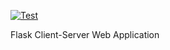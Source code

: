 [![Test](https://github.com/JesusdelCas99/Flask-Web-Client-Server-Application/actions/workflows/test.yml/badge.svg)](https://github.com/JesusdelCas99/Flask-Web-Client-Server-Application/actions/workflows/test.yml)

Flask Client-Server Web Application 

